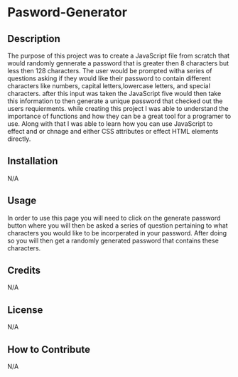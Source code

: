 # Pasword-Generator

## Description

The purpose of this project was to create a JavaScript file from scratch that would randomly gennerate a password that is greater then 8 characters but less then 128 characters. The user would be prompted witha series of questions asking if they would like their password to contain different characters like numbers, capital letters,lowercase letters, and special characters. after this input was taken the JavaScript five would then take this information to then generate a unique password that checked out the users requierments.
    while creating this project I was able to understand the importance of functions and how they can be a great tool for a programer to use. Along with that I was able to learn how you can use JavaScript to effect and or chnage and either CSS attributes or effect HTML elements directly. 


## Installation

N/A

## Usage

In order to use this page you will need to click on the generate password button where you will then be asked a series of question pertaining to what characters you would like to be incorperated in your password. After doing so you will then get a randomly generated password that contains these characters. 


## Credits

N/A

## License

N/A




## How to Contribute
N/A

